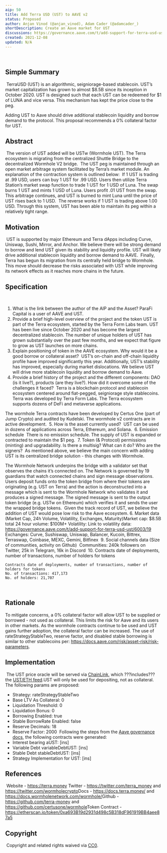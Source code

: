 ```yaml
---
aip: 50
title: Add Terra USD (UST) to AAVE v2
status: Proposed
author: Anjan Vinod (@anjan_vinod), Adam Cader (@adamcader_)
shortDescription: Create an Aave market for UST
discussions: https://governance.aave.com/t/add-support-for-terra-usd-ust/6003
created: 2021-12-08
updated: N/A
---
```

​
## Simple Summary
​
TerraUSD (UST) is an algorithmic, seigniorage-based stablecoin. UST’s market capitalization has grown to almost $8.5B since its inception in October 2020. UST is designed such that each UST can be redeemed for $1 of LUNA and vice versa. This mechanism has kept the price close to the peg. 
 
Adding UST to Aave should drive additional stablecoin liquidity and borrow demand to the protocol. This proposal recommends a 0% collateral factor for UST.
​
## Abstract
​
The version of UST added will be USTw (Wormhole UST). The Terra ecosystem is migrating from the centralized Shuttle Bridge to the decentralized Wormhole V2 bridge.
​
The UST peg is maintained through an open market arbitrage system facilitated by Terra’s market module. An explanation of the contraction system is outlined below:
​
If 1 UST is trading at .99 USD, users can buy 1 UST for .99 USD. Users then utilize Terra Station’s market swap function to trade 1 UST for 1 USD of Luna. The swap burns 1 UST and mints 1 USD of Luna. Users profit .01 UST from the swap. This arbitrage continues, and UST is burned to mint Luna until the price of UST rises back to 1 USD.
​
The reverse works if 1 UST is trading above 1.00 USD. Through this system, UST has been able to maintain its peg within a relatively tight range.
​
​
## Motivation
​
UST is supported by major Ethereum and Terra dApps including Curve, Uniswap, Sushi, Mirror, and Anchor. We believe there will be strong demand to borrow and lend UST given its stability and liquidity profile. UST will likely drive additional stablecoin liquidity and borrow demand to AAVE.
​
Finally, Terra has begun its migration from its centrally held bridge to Wormhole. This move should decrease the risks associated with UST while improving its network effects as it reaches more chains in the future.
​
## Specification
​
1. What is the link between the author of the AIP and the Asset?
​
ParaFi Capital is a user of AAVE and UST.
​
2. Provide a brief high-level overview of the project and the token
​
UST is part of the Terra ecosystem, started by the Terra Form Labs team. UST has been live since October 2020 and has become the largest decentralized stablecoin. The number of unique holders of UST has grown substantially over the past few months, and we expect that figure to grow as UST launches on more chains.
​
3. Explain positioning of token in the AAVE ecosystem. Why would it be a good borrow or collateral asset?
​
UST’s on-chain and off-chain liquidity profile have improved significantly this year. Additionally, UST’s stability has improved, especially during market dislocations. We believe UST will drive more stablecoin liquidity and borrow demand to Aave. 
​
4. Provide a brief history of the project and the different components: DAO (is it live?), products (are they live?). How did it overcome some of the challenges it faced?
​
Terra is a blockchain protocol and stablecoin ecosystem centered around fiat-pegged, seigniorage style stablecoins. Terra was developed by Terra Form Labs. The Terra ecosystem supports dozens of DeFi and metaverse applications. 
 
The wormhole Terra contracts have been developed by Certus One (part of Jump Crypto) and audited by Kudelski. The wormhole v2 contracts are in active development.
​
5. How is the asset currently used?
​
UST can be used in dozens of applications across Terra, Ethereum, and Solana.
​
6. Emission schedule
​
There is no emission schedule. The supply of UST is expanded or contracted to maintain the $1 peg.
​
7. Token (& Protocol) permissions (minting) and upgradability. Is there a multisig? What can it do? Who are the signers?
​
As mentioned above, we believe the main concern with adding UST is its centralized bridge solution - this changes with Wormhole.
 
The Wormhole Network underpins the bridge with a validator set that observes the chains it’s connected on. The Network is governed by 19 guardians that watch connected chains and sign message observations. Users deposit funds onto the token bridge from where their tokens are originating (e.g. UST on Terra) and the action is deconstructed into a message which is sent to the Wormhole Network who validates it and produces a signed message. The signed message is sent to the output token bridge (e.g. USTw on Ethereum) which verifies it and sends the user the wrapped bridge tokens.
​
Given the track record of UST, we believe the addition of UST would pose low risk to the Aave ecosystem.
​
6. Market data (Market Cap, 24h Volume, Volatility, Exchanges, Maturity)
​
Market cap: $8.5B total
24 hour volume: $100M+
Volatility: Link to volatility data: https://governance.aave.com/t/add-support-for-terra-usd-ust/6003/19
Exchanges: Curve, Sushiswap, Uniswap, Balancer, Kucoin, Bittrex, Terraswap, Coinbase, MEXC, Gemini, Bitfinex
​
9. Social channels data (Size of communities, activity on Github)
​
Communities: 240k followers on Twitter, 25k in Telegram, 16k in Discord
​
10. Contracts date of deployments, number of transactions, number of holders for tokens
	
	Contracts date of deployments, number of transactions, number of holders for tokens
	No. of transactions: 417,173
	No. of holders: 21,707
​
## Rationale
To mitigate concerns, a 0% collateral factor will allow UST to be supplied or borrowed - not used as collateral. This limits the risk for Aave and its users in other markets. As the wormhole contracts continue to be used and UST gains further adoption, the collateral factor can be increased. The use of rateStrategyStableTwo, reserve factor, and disabled stable borrowing is similar to other stablecoins per: https://docs.aave.com/risk/asset-risk/risk-parameters.
​
## Implementation
​
The UST price oracle will be served via [ChainLink](https://chain.link/), which ???includes??? the [UST/ETH feed](https://docs.chain.link/docs/ethereum-addresses).
​
UST will only be used for depositing, not as collateral. The following params are proposed:
​
​
 - Strategy: rateStrategyStableTwo
 - Base LTV As Collateral: 0
 - Liquidation Threshold: 0
 - Liquidation Bonus: 0
 - Borrowing Enabled: true
 - Stable BorrowRate Enabled: false
 - Reserve Decimals: 18
 - Reserve Factor: 2000
​
Following the steps from the [Aave governance docs](https://docs.aave.com/developers/protocol-governance/governance/propose-your-token-as-new-aave-asset), the following contracts were generated:
​
- Interest bearing aUST: [ins]
- Variable Debt variableDebtUST: [ins]
- Stable Debt stableDebtUST: [ins]
- Strategy Implementation for UST: [ins]
​
## References
​
Website - https://terra.money
​
Twitter - https://twitter.com/terra_money and https://twitter.com/wormholecrypto
​
Docs - https://docs.terra.money/ and https://docs.wormholenetwork.com/wormhole/
​
Github - https://github.com/terra-money and https://github.com/certusone/wormhole
​
Token Contract - https://etherscan.io/token/0xa693B19d2931d498c5B318dF961919BB4aee87a5
​
## Copyright
​
Copyright and related rights waived via [CC0](https://creativecommons.org/publicdomain/zero/1.0/).

